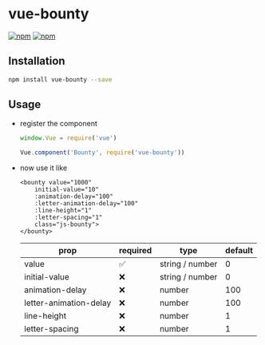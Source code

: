 # vue-bounty

[![npm](https://img.shields.io/npm/v/vue-bounty.svg?style=for-the-badge)](https://www.npmjs.com/package/vue-bounty) [![npm](https://img.shields.io/npm/dt/vue-bounty.svg?style=for-the-badge)](https://www.npmjs.com/package/vue-bounty)

## Installation

```bash
npm install vue-bounty --save
```

## Usage

- register the component

    ```js
    window.Vue = require('vue')

    Vue.component('Bounty', require('vue-bounty'))
    ```

- now use it like
    ```vue
    <bounty value="1000"
        initial-value="10"
        :animation-delay="100"
        :letter-animation-delay="100"
        :line-height="1"
        :letter-spacing="1"
        class="js-bounty">
    </bounty>
    ```

    |          prop          |      required      |       type      |  default  |
    |------------------------|--------------------|-----------------|-----------|
    | value                  | :white_check_mark: | string / number | 0         |
    | initial-value          | :x:                | string / number | 0         |
    | animation-delay        | :x:                | number          | 100       |
    | letter-animation-delay | :x:                | number          | 100       |
    | line-height            | :x:                | number          | 1         |
    | letter-spacing         | :x:                | number          | 1         |

